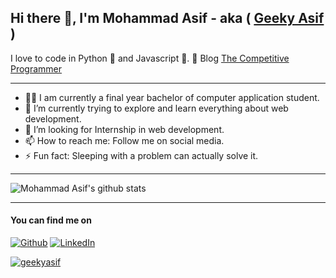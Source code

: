 <!--
**geekyasif/geekyasif** is a ✨ _special_ ✨ repository because its `README.md` (this file) appears on your GitHub profile.

Here are some ideas to get you started:

- 🔭 I’m currently working on ...
- 🌱 I’m currently learning ...
- 👯 I’m looking to collaborate on ...
- 🤔 I’m looking for help with ...
- 💬 Ask me about ...
- 📫 How to reach me: ...
- 😄 Pronouns: ...
- ⚡ Fun fact: ...
-->

<!-- <h1><img src="https://emojis.slackmojis.com/emojis/images/1531849430/4246/blob-sunglasses.gif?1531849430" width="30"/> Hi There </h1> -->
## Hi there :wave:, I'm **Mohammad Asif** - aka ( <a href="https://geekyasif.github.io/" terget="_blank">Geeky Asif</a> )

I love to code in Python 🐍 and Javascript 🎃.
📗 Blog <a href="https://www.thecompetitiveprogrammer.com/" terget="_blank">The Competitive Programmer</a>

-----

- 👨‍🎓 I am currently a final year bachelor of computer application student.
- 🌱 I’m currently trying to explore and learn everything about web development.
- 🤔 I’m looking for Internship in web development.
- 📫 How to reach me: Follow me on social media.
- ⚡ Fun fact: Sleeping with a problem can actually solve it.

-----

![Mohammad Asif's github stats](https://github-readme-stats.vercel.app/api?username=geekyasif)


-----
<h4>You can find me on</h4>

<p>
  <a href="https://github.com/geekyasif" target="_blank"><img alt="Github" src="https://img.shields.io/badge/GitHub-%2312100E.svg?&style=for-the-badge&logo=Github&logoColor=white" /></a> 
  <a href="https://www.linkedin.com/in/mohdasif10/" target="_blank"><img alt="LinkedIn" src="https://img.shields.io/badge/linkedin-%230077B5.svg?&style=for-the-badge&logo=linkedin&logoColor=white" /> 
  
</p>

<p align="left"> <img src="https://komarev.com/ghpvc/?username=geekyasif&label=Profile%20views&color=0e75b6&style=flat" alt="geekyasif" /> </p>
 

